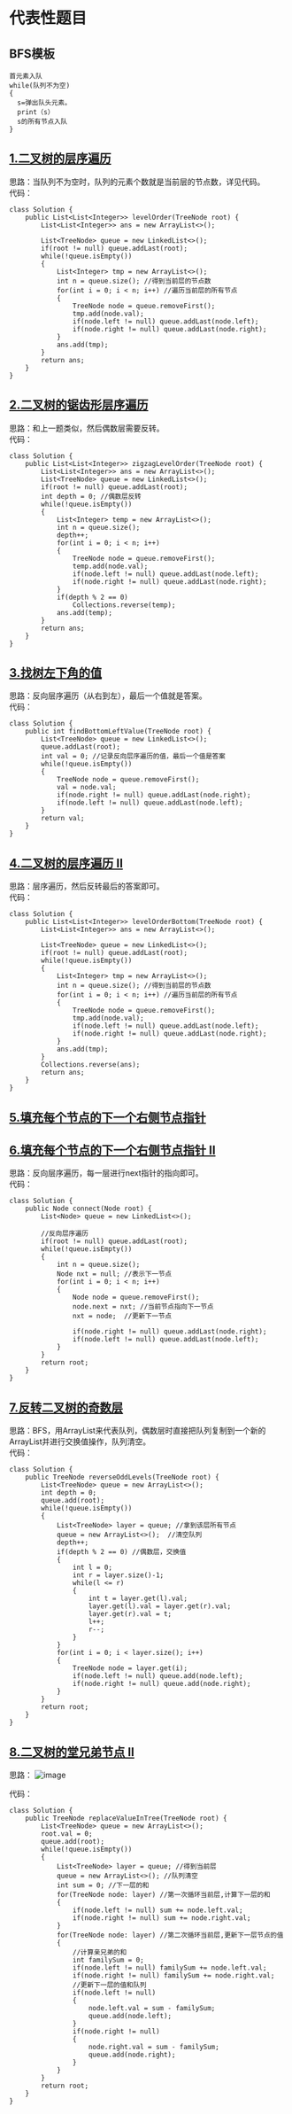 # 代表性题目

## BFS模板
```
首元素入队
while(队列不为空)
{
  s=弹出队头元素。
  print（s）
  s的所有节点入队
}
```

## [1.二叉树的层序遍历](https://leetcode.cn/problems/binary-tree-level-order-traversal/description/)
思路：当队列不为空时，队列的元素个数就是当前层的节点数，详见代码。     
代码：
```
class Solution {
    public List<List<Integer>> levelOrder(TreeNode root) {
        List<List<Integer>> ans = new ArrayList<>();

        List<TreeNode> queue = new LinkedList<>();
        if(root != null) queue.addLast(root);
        while(!queue.isEmpty())
        {
            List<Integer> tmp = new ArrayList<>();
            int n = queue.size(); //得到当前层的节点数
            for(int i = 0; i < n; i++) //遍历当前层的所有节点
            {
                TreeNode node = queue.removeFirst();
                tmp.add(node.val);
                if(node.left != null) queue.addLast(node.left);
                if(node.right != null) queue.addLast(node.right);
            }
            ans.add(tmp);
        }
        return ans;
    }
}
```

## [2.二叉树的锯齿形层序遍历](https://leetcode.cn/problems/binary-tree-zigzag-level-order-traversal/description/)
思路：和上一题类似，然后偶数层需要反转。   
代码：
```
class Solution {
    public List<List<Integer>> zigzagLevelOrder(TreeNode root) {
        List<List<Integer>> ans = new ArrayList<>();
        List<TreeNode> queue = new LinkedList<>();
        if(root != null) queue.addLast(root);
        int depth = 0; //偶数层反转
        while(!queue.isEmpty())
        {
            List<Integer> temp = new ArrayList<>();
            int n = queue.size();
            depth++;
            for(int i = 0; i < n; i++)
            {
                TreeNode node = queue.removeFirst();
                temp.add(node.val);
                if(node.left != null) queue.addLast(node.left);
                if(node.right != null) queue.addLast(node.right);
            }
            if(depth % 2 == 0)
                Collections.reverse(temp);
            ans.add(temp);
        }   
        return ans;              
    }
}
```

## [3.找树左下角的值](https://leetcode.cn/problems/find-bottom-left-tree-value/description/)
思路：反向层序遍历（从右到左），最后一个值就是答案。   
代码：
```
class Solution {
    public int findBottomLeftValue(TreeNode root) {
        List<TreeNode> queue = new LinkedList<>();
        queue.addLast(root);
        int val = 0; //记录反向层序遍历的值，最后一个值是答案
        while(!queue.isEmpty())
        {
            TreeNode node = queue.removeFirst();
            val = node.val;
            if(node.right != null) queue.addLast(node.right);
            if(node.left != null) queue.addLast(node.left);
        }
        return val;
    }
}
```

## [4.二叉树的层序遍历 II](https://leetcode.cn/problems/binary-tree-level-order-traversal-ii/description/)
思路：层序遍历，然后反转最后的答案即可。   
代码：
```
class Solution {
    public List<List<Integer>> levelOrderBottom(TreeNode root) {
        List<List<Integer>> ans = new ArrayList<>();

        List<TreeNode> queue = new LinkedList<>();
        if(root != null) queue.addLast(root);
        while(!queue.isEmpty())
        {
            List<Integer> tmp = new ArrayList<>();
            int n = queue.size(); //得到当前层的节点数
            for(int i = 0; i < n; i++) //遍历当前层的所有节点
            {
                TreeNode node = queue.removeFirst();
                tmp.add(node.val);
                if(node.left != null) queue.addLast(node.left);
                if(node.right != null) queue.addLast(node.right);
            }
            ans.add(tmp);
        }
        Collections.reverse(ans);
        return ans;
    }
}
```

## [5.填充每个节点的下一个右侧节点指针](https://leetcode.cn/problems/populating-next-right-pointers-in-each-node/description/)
## [6.填充每个节点的下一个右侧节点指针 II](https://leetcode.cn/problems/populating-next-right-pointers-in-each-node-ii/description/)
思路：反向层序遍历，每一层进行next指针的指向即可。   
代码：
```
class Solution {
    public Node connect(Node root) {
        List<Node> queue = new LinkedList<>();

        //反向层序遍历
        if(root != null) queue.addLast(root);
        while(!queue.isEmpty())
        {
            int n = queue.size(); 
            Node nxt = null; //表示下一节点
            for(int i = 0; i < n; i++) 
            {
                Node node = queue.removeFirst();
                node.next = nxt; //当前节点指向下一节点
                nxt = node;  //更新下一节点
                
                if(node.right != null) queue.addLast(node.right);
                if(node.left != null) queue.addLast(node.left);
            }
        }
        return root;
    }
}
```

## [7.反转二叉树的奇数层](https://leetcode.cn/problems/reverse-odd-levels-of-binary-tree/description/)
思路：BFS，用ArrayList来代表队列，偶数层时直接把队列复制到一个新的ArrayList并进行交换值操作，队列清空。   
代码：
```
class Solution {
    public TreeNode reverseOddLevels(TreeNode root) {
        List<TreeNode> queue = new ArrayList<>();
        int depth = 0;
        queue.add(root);
        while(!queue.isEmpty())
        {
            List<TreeNode> layer = queue; //拿到该层所有节点
            queue = new ArrayList<>();  //清空队列
            depth++;
            if(depth % 2 == 0) //偶数层，交换值
            {
                int l = 0;
                int r = layer.size()-1;
                while(l <= r)
                {
                    int t = layer.get(l).val;
                    layer.get(l).val = layer.get(r).val;
                    layer.get(r).val = t;
                    l++;
                    r--;
                }
            }
            for(int i = 0; i < layer.size(); i++)
            {
                TreeNode node = layer.get(i);
                if(node.left != null) queue.add(node.left);
                if(node.right != null) queue.add(node.right);
            }
        }
        return root;
    }
}
```

## [8.二叉树的堂兄弟节点 II](https://leetcode.cn/problems/cousins-in-binary-tree-ii/description/)
思路：
![image](https://github.com/user-attachments/assets/4362305d-5558-4c28-9655-3734655f6d87)
  
代码：
```
class Solution {
    public TreeNode replaceValueInTree(TreeNode root) {
        List<TreeNode> queue = new ArrayList<>();
        root.val = 0;
        queue.add(root);
        while(!queue.isEmpty())
        {
            List<TreeNode> layer = queue; //得到当前层
            queue = new ArrayList<>(); //队列清空
            int sum = 0; //下一层的和
            for(TreeNode node: layer) //第一次循环当前层,计算下一层的和
            {
                if(node.left != null) sum += node.left.val;
                if(node.right != null) sum += node.right.val;
            }
            for(TreeNode node: layer) //第二次循环当前层,更新下一层节点的值
            {
                //计算亲兄弟的和
                int familySum = 0;
                if(node.left != null) familySum += node.left.val;
                if(node.right != null) familySum += node.right.val;
                //更新下一层的值和队列
                if(node.left != null)
                {
                    node.left.val = sum - familySum;
                    queue.add(node.left);
                }
                if(node.right != null)
                {
                    node.right.val = sum - familySum;
                    queue.add(node.right);
                }
            }
        }
        return root;
    }
}
```
